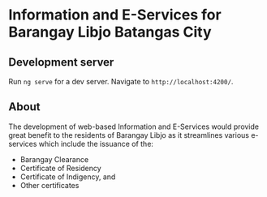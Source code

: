 # Information and E-Services for Barangay Libjo Batangas City

## Development server

Run `ng serve` for a dev server. Navigate to `http://localhost:4200/`. 

## About

The development of web-based Information and E-Services would provide great benefit to the residents of Barangay Libjo as it streamlines various e-services which include the issuance of the:
- Barangay Clearance
- Certificate of Residency
- Certificate of Indigency, and 
- Other certificates

